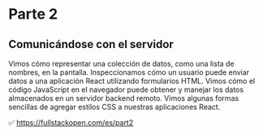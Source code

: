 # Parte 2

## Comunicándose con el servidor

Vimos cómo representar una colección de datos, como una lista de nombres, en la pantalla. Inspeccionamos cómo un usuario puede enviar datos a una aplicación React utilizando formularios
HTML. Vimos cómo el código JavaScript en el navegador puede obtener y manejar los datos almacenados en un servidor backend remoto. Vimos algunas formas sencillas de agregar estilos CSS a nuestras aplicaciones React.

✅ https://fullstackopen.com/es/part2
